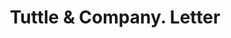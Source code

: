 ---
doi: 10.7916/D88G9XV4
date_other: '1870'
date_other_textual: 1870-1879
form: correspondence
genre:
- Letters (correspondence)
name:
- Tuttle & Company
object_in_context_url: https://biggert.cul.columbia.edu/items/view/ave_biggert_01597
subject_hierarchical_geographic:
- Rutland, Vermont, United States
subject_name:
- Tuttle & Company
title: Tuttle & Company. Letter
sort_title: Tuttle & Company. Letter
call_number: ave_biggert_01597
coordinates:
- 43.60888888888889,-72.97972222222222
pid: ave_biggert_01597
identifiers: ave_biggert_01597
thumbnail: https://derivativo-3.library.columbia.edu/iiif/2/ldpd:343964/full/!256,256/0/native.jpg
permalink: "/biggert/ave_biggert_01597/"
layout: iiif-image-page
---